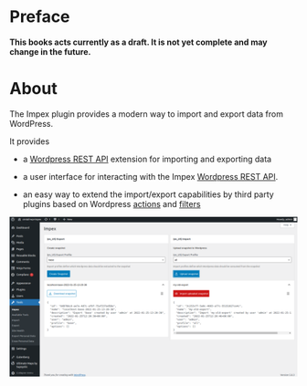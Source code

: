 <!-- toc -->

# Preface

**This books acts currently as a draft. It is not yet complete and may change in the future.**

# About

The Impex plugin provides a modern way to import and export data from WordPress.

It provides

- a [Wordpress REST API](https://developer.wordpress.org/rest-api/) extension for importing and exporting data

- a user interface for interacting with the Impex [Wordpress REST API](https://developer.wordpress.org/rest-api/).

- an easy way to extend the import/export capabilities by third party plugins based on Wordpress [actions](https://developer.wordpress.org/plugins/hooks/actions/) and [filters](https://developer.wordpress.org/plugins/hooks/filters/)

![Impex UI](./impex-screenshot.png)
